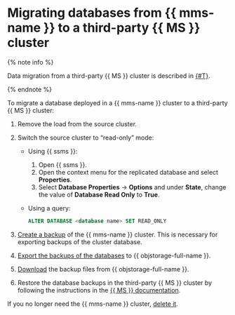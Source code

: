 # Migrating databases from {{ mms-name }} to a third-party {{ MS }} cluster

{% note info %}

Data migration from a third-party {{ MS }} cluster is described in [{#T}](../../managed-sqlserver/tutorials/data-migration.md).

{% endnote %}

To migrate a database deployed in a {{ mms-name }} cluster to a third-party {{ MS }} cluster:

1. Remove the load from the source cluster.
1. Switch the source cluster to <q>read-only</q> mode:

   * Using {{ ssms }}:

      1. Open {{ ssms }}.
      1. Open the context menu for the replicated database and select **Properties**.
      1. Select **Database Properties** → **Options** and under **State**, change the value of **Database Read Only** to **True**.

   * Using a query:

      ```sql
      ALTER DATABASE <database name> SET READ_ONLY
      ```

1. [Create a backup](../../managed-sqlserver/operations/cluster-backups.md#create-backup) of the {{ mms-name }} cluster. This is necessary for exporting backups of the cluster database.
1. [Export the backups of the databases](../../managed-sqlserver/operations/cluster-backups.md#objstorage-export) to {{ objstorage-full-name }}.
1. [Download](../../storage/operations/objects/download.md) the backup files from {{ objstorage-full-name }}.
1. Restore the database backups in the third-party {{ MS }} cluster by following the instructions in the [{{ MS }} documentation](https://docs.microsoft.com/en-us/sql/relational-databases/backup-restore/quickstart-backup-restore-database?view=sql-server-ver16#restore-a-backup).

If you no longer need the {{ mms-name }} cluster, [delete it](../../managed-sqlserver/operations/cluster-delete.md).
